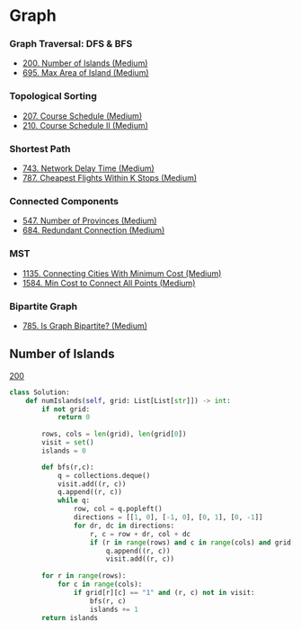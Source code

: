 # Graph
<!------------------------------------------------------------------------------------------------------------------------------------------------------>
### Graph Traversal: DFS & BFS
- [200. Number of Islands (Medium)](#Number-of-Islands)
- [695. Max Area of Island (Medium)](#Max-Area-of-Island)
  
### Topological Sorting
- [207. Course Schedule (Medium)](#Course-Schedule)
- [210. Course Schedule II (Medium)](#Course-Schedule-II)

### Shortest Path
- [743. Network Delay Time (Medium)](#Network-Delay-Time)
- [787. Cheapest Flights Within K Stops (Medium)](#Cheapest-Flights-Within-K-Stops)

### Connected Components
- [547. Number of Provinces (Medium)](#Number-of-Provinces)
- [684. Redundant Connection (Medium)](#Redundant-Connection)

### MST
- [1135. Connecting Cities With Minimum Cost (Medium)](#Connecting-Cities-With-Minimum-Cost)
- [1584. Min Cost to Connect All Points (Medium)](#Min-Cost-to-Connect-All-Points)


### Bipartite Graph
- [785. Is Graph Bipartite? (Medium)](#Is-Graph-Bipartite?)

<!------------------------------------------------------------------------------------------------------------------------------------------------------>
## Number of Islands
[200](https://leetcode.com/problems/Number-of-Islands/)
```python
class Solution:
    def numIslands(self, grid: List[List[str]]) -> int:
        if not grid:
            return 0
        
        rows, cols = len(grid), len(grid[0])
        visit = set()
        islands = 0

        def bfs(r,c):
            q = collections.deque()
            visit.add((r, c))
            q.append((r, c))
            while q:
                row, col = q.popleft()
                directions = [[1, 0], [-1, 0], [0, 1], [0, -1]]
                for dr, dc in directions:
                    r, c = row + dr, col + dc
                    if (r in range(rows) and c in range(cols) and grid[r][c] == "1" and (r, c) not in visit):
                        q.append((r, c))
                        visit.add((r, c))
                        
        for r in range(rows):
            for c in range(cols):
                if grid[r][c] == "1" and (r, c) not in visit:
                    bfs(r, c)
                    islands += 1
        return islands
```
